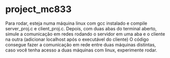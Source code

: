 # project_mc833

Para rodar, esteja numa máquina linux com gcc instalado e compile server_proj.c e client_proj.c.
Depois, com duas abas do terminal aberto, simule a comunicação em redes rodando o servidor em uma aba e o cliente na outra (adicionar localhost após o executável do cliente)
O código consegue fazer a comunicação em rede entre duas máquinas distintas, caso você tenha acesso a duas máquinas com linux, experimente rodar. 
